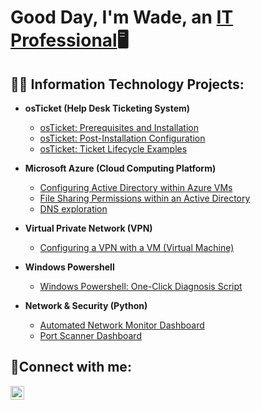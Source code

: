 <h1>Good Day, I'm Wade, an <a href="[https://www.linkedin.com/in/wade-duffus/]">IT Professional</a>🖥️</h1>

<h2>👨‍💻 Information Technology Projects:</h2>

- <b>osTicket (Help Desk Ticketing System)</b>
  - [osTicket: Prerequisites and Installation](https://github.com/blewcheez/osticket-prereqs)
  - [osTicket: Post-Installation Configuration](https://github.com/blewcheez/post-install-config)
  - [osTicket: Ticket Lifecycle Examples](https://github.com/blewcheez/ticket-lifecycle)
- <b>Microsoft Azure (Cloud Computing Platform)</b>
  - [Configuring Active Directory within Azure VMs](https://github.com/blewcheez/configure-ad)
  - [File Sharing Permissions within an Active Directory](https://github.com/blewcheez/file-sharing-permissions)
  - [DNS exploration](https://github.com/blewcheez/exploring-dns)
- <b>Virtual Private Network (VPN)</b>
  - [Configuring a VPN with a VM (Virtual Machine)](https://github.com/blewcheez/vpn-config)
 
- <b>Windows Powershell</b>
  - [Windows Powershell: One-Click Diagnosis Script](https://github.com/blewcheez/one-click-script)
    
- <b>Network & Security (Python)</b>
  - [Automated Network Monitor Dashboard](https://github.com/blewcheez/network-monitor-dashboard)
  - [Port Scanner Dashboard](https://github.com/blewcheez/portscanner-dashboard)

    
<h2>🤳Connect with me:</h2>


[<img align="left" alt="Josh | LinkedIn" width="22px" src="https://cdn.jsdelivr.net/npm/simple-icons@v3/icons/linkedin.svg" />][linkedin]


[linkedin]: [https://linkedin.com/in/wade-duffus
